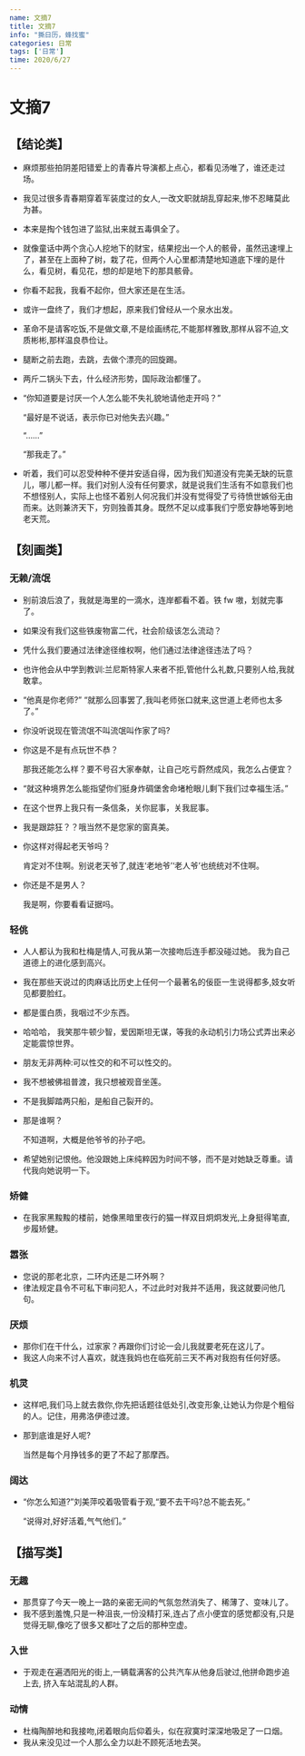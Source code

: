 ```yaml
---
name: 文摘7
title: 文摘7
info: "撕日历，蜂找蜜"
categories: 日常
tags: ['日常']
time: 2020/6/27
---
```


# 文摘7

## 【结论类】

- 麻烦那些拍阴差阳错爱上的青春片导演都上点心，都看见汤唯了，谁还走过场。

- 我见过很多青春期穿着军装度过的女人,一改文职就胡乱穿起来,惨不忍睹莫此为甚。

- 本来是掏个钱包进了监狱,出来就五毒俱全了。

- 就像童话中两个贪心人挖地下的财宝，结果挖出一个人的骸骨，虽然迅速埋上了，甚至在上面种了树，栽了花，但两个人心里都清楚地知道底下埋的是什么，看见树，看见花，想的却是地下的那具骸骨。

- 你看不起我，我看不起你，但大家还是在生活。

- 或许一盘终了，我们才想起，原来我们曾经从一个泉水出发。

- 革命不是请客吃饭,不是做文章,不是绘画绣花,不能那样雅致,那样从容不迫,文质彬彬,那样温良恭俭让。

- 腿断之前去跑，去跳，去做个漂亮的回旋踢。

- 两斤二锅头下去，什么经济形势，国际政治都懂了。

- “你知道要是讨厌一个人怎么能不失礼貌地请他走开吗？”

  “最好是不说话，表示你已对他失去兴趣。”

  “……”

  “那我走了。”

- 听着，我们可以忍受种种不便并安适自得，因为我们知道没有完美无缺的玩意儿，哪儿都一样。我们对别人没有任何要求，就是说我们生活有不如意我们也不想怪别人，实际上也怪不着别人何况我们并没有觉得受了亏待愤世嫉俗无由而来。达则兼济天下，穷则独善其身。既然不足以成事我们宁愿安静地等到地老天荒。

## 【刻画类】

### 无赖/流氓

- 别前浪后浪了，我就是海里的一滴水，连岸都看不着。铁 fw 嗷，划就完事了。

- 如果没有我们这些铁废物富二代，社会阶级该怎么流动？

- 凭什么我们要通过法律途径维权啊，他们通过法律途径违法了吗？

- 也许他会从中学到教训:兰尼斯特家人来者不拒,管他什么礼数,只要别人给,我就敢拿。

- “他真是你老师?” “就那么回事罢了,我叫老师张口就来,这世道上老师也太多了。”

- 你没听说现在管流氓不叫流氓叫作家了吗?

- 你这是不是有点玩世不恭？

  那我还能怎么样？要不号召大家奉献，让自己吃亏蔚然成风，我怎么占便宜？

- “就这种境界怎么能指望你们挺身炸碉堡舍命堵枪眼儿剩下我们过幸福生活。”

- 在这个世界上我只有一条信条，关你屁事，关我屁事。

- 我是跟踪狂？？哦当然不是您家的窗真美。

- 你这样对得起老天爷吗？

  肯定对不住啊。别说老天爷了,就连‘老地爷’‘老人爷’也统统对不住啊。
  
- 你还是不是男人？

  我是啊，你要看看证据吗。

### 轻佻

- 人人都认为我和杜梅是情人,可我从第一次接吻后连手都没碰过她。 我为自己道德上的进化感到高兴。

- 我在那些天说过的肉麻话比历史上任何一个最著名的佞臣一生说得都多,妓女听见都要脸红。

- 都是蛋白质，我咽过不少东西。

- 哈哈哈， 我笑那牛顿少智，爱因斯坦无谋，等我的永动机引力场公式弄出来必定能震惊世界。

- 朋友无非两种:可以性交的和不可以性交的。

- 我不想被佛祖普渡，我只想被观音坐莲。

- 不是我脚踏两只船，是船自己裂开的。

- 那是谁啊？

  不知道啊，大概是他爷爷的孙子吧。
  
- 希望她别记恨他。他没跟她上床纯粹因为时间不够，而不是对她缺乏尊重。请代我向她说明一下。

### 矫健

- 在我家黑黢黢的楼前，她像黑暗里夜行的猫一样双目炯炯发光,上身挺得笔直,步履矫健。

### 嚣张

- 您说的那老北京，二环内还是二环外啊？
- 律法规定县令不可私下审问犯人，不过此时对我并不适用，我这就要问他几句。

### 厌烦

- 那你们在干什么，过家家？再跟你们讨论一会儿我就要老死在这儿了。
- 我这人向来不讨人喜欢，就连我妈也在临死前三天不再对我抱有任何好感。

### 机灵

- 这样吧,我们马上就去救你,你先把话题往低处引,改变形象,让她认为你是个粗俗的人。记住，用弗洛伊德过渡。

- 那到底谁是好人呢?

  当然是每个月挣钱多的更了不起了那摩西。

### 阔达

- “你怎么知道?”刘美萍咬着吸管看于观,“要不去干吗?总不能去死。” 

  “说得对,好好活着,气气他们。”

## 【描写类】

### 无趣

- 那贯穿了今天一晚上一路的亲密无间的气氛忽然消失了、稀薄了、变味儿了。
- 我不感到羞愧,只是一种沮丧,一份没精打采,连占了点小便宜的感觉都没有,只是觉得无聊,像吃了很多又都吐了之后的那种空虚。

### 入世

- 于观走在遍洒阳光的街上,一辆载满客的公共汽车从他身后驶过,他拼命跑步追上去, 挤入车站混乱的人群。

### 动情

- 杜梅陶醉地和我接吻,闭着眼向后仰着头，似在寂寞时深深地吸足了一口烟。
- 我从来没见过一个人那么全力以赴不顾死活地去哭。

